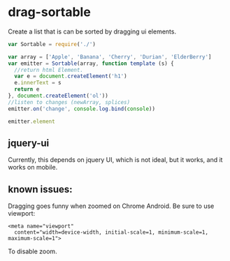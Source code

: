 # drag-sortable

Create a list that is can be sorted by dragging ui elements.

``` js
var Sortable = require('./')

var array = ['Apple', 'Banana', 'Cherry', 'Durian', 'ElderBerry']
var emitter = Sortable(array, function template (s) {
  //return html Element.
  var e = document.createElement('h1')
  e.innerText = s
  return e
}, document.createElement('ol'))
//listen to changes (newArray, splices)
emitter.on('change', console.log.bind(console))

emitter.element
```

## jquery-ui

Currently, this depends on jquery UI, which is not ideal,
but it works, and it works on mobile.

## known issues:

Dragging goes funny when zoomed on Chrome Android.
Be sure to use viewport:

```
<meta name="viewport"
  content="width=device-width, initial-scale=1, minimum-scale=1, maximum-scale=1">
```

To disable zoom.
